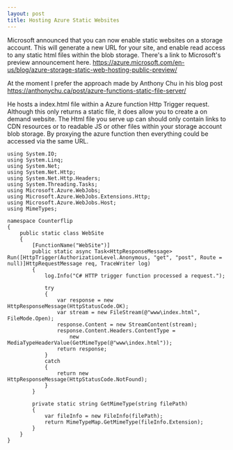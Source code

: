```yaml
---
layout: post
title: Hosting Azure Static Websites
---
```


Microsoft announced that you can now enable static websites on a storage account. This will generate a new URL  for your site, and enable read access to any static html files within the blob storage.
There's a link to Microsoft's preview announcement here.
https://azure.microsoft.com/en-us/blog/azure-storage-static-web-hosting-public-preview/

At the moment I prefer the approach made by Anthony Chu in his blog post
https://anthonychu.ca/post/azure-functions-static-file-server/

He hosts a index.html file within a Azure function Http Trigger request. Although this only returns a static file, it does allow you to create a on demand website.
The Html file you serve up can should only contain links to CDN resources or to readable JS or other files within your storage account blob storage.
By proxying the azure function then everything could be accessed via the same URL.

```
using System.IO;
using System.Linq;
using System.Net;
using System.Net.Http;
using System.Net.Http.Headers;
using System.Threading.Tasks;
using Microsoft.Azure.WebJobs;
using Microsoft.Azure.WebJobs.Extensions.Http;
using Microsoft.Azure.WebJobs.Host;
using MimeTypes;

namespace Counterflip
{
    public static class WebSite
    {
        [FunctionName("WebSite")]
        public static async Task<HttpResponseMessage> Run([HttpTrigger(AuthorizationLevel.Anonymous, "get", "post", Route = null)]HttpRequestMessage req, TraceWriter log)
        {
            log.Info("C# HTTP trigger function processed a request.");

            try
            {
                var response = new HttpResponseMessage(HttpStatusCode.OK);
                var stream = new FileStream(@"www\index.html", FileMode.Open);
                response.Content = new StreamContent(stream);
                response.Content.Headers.ContentType =
                    new MediaTypeHeaderValue(GetMimeType(@"www\index.html"));
                return response;
            }
            catch
            {
                return new HttpResponseMessage(HttpStatusCode.NotFound);
            }
        }

        private static string GetMimeType(string filePath)
        {
            var fileInfo = new FileInfo(filePath);
            return MimeTypeMap.GetMimeType(fileInfo.Extension);
        }
    }
}
```
